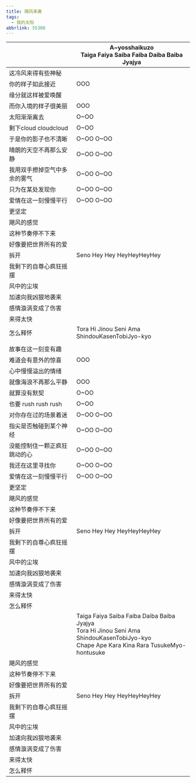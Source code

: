 ```yaml
---
title: 飓风来袭
tags:
  - 我的太阳
abbrlink: 55300
---
```

|      |A~yosshaikuzo<br>Taiga Faiya Saiba Faiba Daiba Baiba Jyajya|
|--|--|
|这冷风来得有些神秘|      |
|你的样子如此接近|OOO|
|缘分就这样被爱唤醒|      |
|而你入境的样子很美丽|OOO|
|太阳渐渐离去|O~OO|
|剩下cloud cloudcloud|O~OO|
|于是你的影子也不清晰|O~OO O~OO|
|晴朗的天空不再那么安静|O~OO O~OO|
|我用双手擦掉空气中多余的雾气|O~OO O~OO|
|只为在某处发现你|O~OO O~OO|
|爱情在这一刻慢慢平行|O~OO O~OO|
|更坚定|      |
|飓风的感觉|      |
|这种节奏停不下来|      |
|好像要把世界所有的爱|      |
|拆开|Seno Hey Hey HeyHeyHeyHey|
|我剩下的自尊心疯狂摇摆|      |
|风中的尘埃|      |
|加速向我凶狠地袭来|      |
|感情漩涡变成了伤害|      |
|来得太快|      |
|怎么释怀|Tora Hi Jinou Seni Ama ShindouKasenTobiJyo-kyo|
|      |      |
|故事在这一刻变有趣|      |
|难道会有意外的惊喜|OOO|
|心中慢慢溢出的情绪|      |
|就像海浪不再那么平静|OOO|
|就算没有默契|O~OO|
|也要 rush rush rush|O~OO|
|对你存在过的场景着迷|O~OO O~OO|
|指尖是否触碰到某个神经|O~OO O~OO|
|没能控制住一颗正疯狂跳动的心|O~OO O~OO|
|我还在这里寻找你|O~OO O~OO|
|爱情在这一刻慢慢平行|O~OO O~OO|
|更坚定|      |
|飓风的感觉|      |
|这种节奏停不下来|      |
|好像要把世界所有的爱|      |
|拆开|Seno Hey Hey HeyHeyHeyHey|
|我剩下的自尊心疯狂摇摆|      |
|风中的尘埃|      |
|加速向我凶狠地袭来|      |
|感情漩涡变成了伤害|      |
|来得太快|      |
|怎么释怀|      |
|      |Taiga Faiya Saiba Faiba Daiba Baiba Jyajya<br>Tora Hi Jinou Seni Ama ShindouKasenTobiJyo-kyo<br>Chape Ape Kara Kina Rara TusukeMyo-hontusuke|
|飓风的感觉|      |
|这种节奏停不下来|      |
|好像要把世界所有的爱|      |
|拆开|Seno Hey Hey HeyHeyHeyHey|
|我剩下的自尊心疯狂摇摆|      |
|风中的尘埃|      |
|加速向我凶狠地袭来|      |
|感情漩涡变成了伤害|      |
|来得太快|      |
|怎么释怀|      |